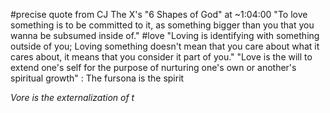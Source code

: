 #precise 
quote from CJ The X's "6 Shapes of God" at ~1:04:00 "To love something is to be committed to it, as something bigger than you that you wanna be subsumed inside of." #love 
"Loving is identifying with something outside of you; Loving something doesn't mean that you care about what it cares about, it means that you consider it part of you."
"Love is the will to extend one's self for the purpose of nurturing one's own or another's spiritual growth" : The fursona is the spirit

*Vore is the externalization of t*